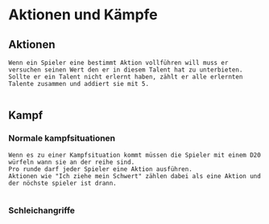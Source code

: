 # Aktionen und Kämpfe

## Aktionen

```
Wenn ein Spieler eine bestimmt Aktion vollführen will muss er versuchen seinen Wert den er in diesem Talent hat zu unterbieten. 
Sollte er ein Talent nicht erlernt haben, zählt er alle erlernten Talente zusammen und addiert sie mit 5. 


```


## Kampf

### Normale kampfsituationen

```
Wenn es zu einer Kampfsituation kommt müssen die Spieler mit einem D20 würfeln wann sie an der reihe sind. 
Pro runde darf jeder Spieler eine Aktion ausführen.
Aktionen wie "Ich ziehe mein Schwert" zählen dabei als eine Aktion und der nöchste spieler ist drann. 
 
```

### Schleichangriffe

```

```